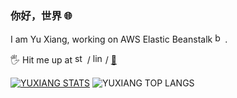 ### 你好，世界 🌐
I am Yu Xiang, working on AWS Elastic Beanstalk [<img src="https://d1.awsstatic.com/Compute/AWS-Elastic-Beanstalk_Icon_32_Squid.c5c9b2422fda2a2766ba19ebadbd411d269d9bba.png" alt="beanstalk" width="16px" />](https://aws.amazon.com/elasticbeanstalk/). 

🖐 Hit me up at [<img src="https://store.steampowered.com/favicon.ico" alt="steam" width="16px" />](https://s.team/p/mbw-dgmd) / [<img src="https://static-exp1.licdn.com/sc/h/al2o9zrvru7aqj8e1x2rzsrca" alt="linkedin" width="16px" />](https://www.linkedin.com/in/yuxiang-zhang) / [📩](mailto:yxz.get@gmail.com)



[![YUXIANG STATS](https://github-readme-stats.vercel.app/api?username=yuxiang-zhang&show_icons=true&theme=blue-green&layout=compact)](https://github.com/anuraghazra/github-readme-stats) ![YUXIANG TOP LANGS](https://github-readme-stats.vercel.app/api/top-langs/?username=yuxiang-zhang&show_icons=true&theme=blue-green)
